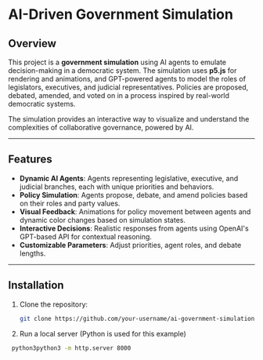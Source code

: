 # AI-Driven Government Simulation

## Overview
This project is a **government simulation** using AI agents to emulate decision-making in a democratic system. The simulation uses **p5.js** for rendering and animations, and GPT-powered agents to model the roles of legislators, executives, and judicial representatives. Policies are proposed, debated, amended, and voted on in a process inspired by real-world democratic systems.

The simulation provides an interactive way to visualize and understand the complexities of collaborative governance, powered by AI.

---

## Features
- **Dynamic AI Agents**: Agents representing legislative, executive, and judicial branches, each with unique priorities and behaviors.
- **Policy Simulation**: Agents propose, debate, and amend policies based on their roles and party values.
- **Visual Feedback**: Animations for policy movement between agents and dynamic color changes based on simulation states.
- **Interactive Decisions**: Realistic responses from agents using OpenAI's GPT-based API for contextual reasoning.
- **Customizable Parameters**: Adjust priorities, agent roles, and debate lengths.

---

## Installation
1. Clone the repository:
   ```bash
   git clone https://github.com/your-username/ai-government-simulation.git

2. Run a local server (Python is used for this example)
  ```bash
   python3python3 -m http.server 8000

     
